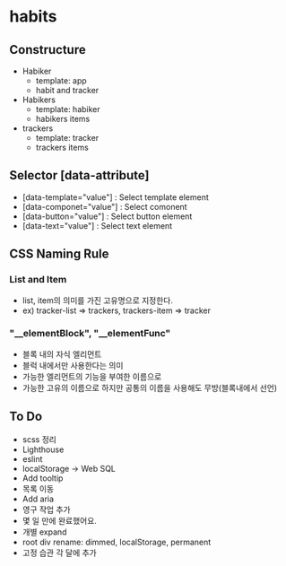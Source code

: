 # habits

## Constructure
- Habiker 
    - template: app
    - habit and tracker
- Habikers 
    - template: habiker
    - habikers items
- trackers 
    - template: tracker
    - trackers items


## Selector [data-attribute]
- [data-template="value"] : Select template element
- [data-componet="value"] : Select comonent
- [data-button="value"] : Select button element 
- [data-text="value"] : Select text element 



## CSS Naming Rule

### List and Item
- list, item의 의미를 가진 고유명으로 지정한다.
- ex) tracker-list => trackers, trackers-item => tracker

### "__elementBlock", "__elementFunc"
- 블록 내의 자식 엘리먼트
- 블럭 내에서만 사용한다는 의미
- 가능한 엘리먼트의 기능을 부여한 이름으로 
- 가능한 고유의 이름으로 하지만 공통의 이름을 사용해도 무방(블록내에서 선언)

## To Do
- scss 정리
- Lighthouse
- eslint
- localStorage -> Web SQL
- Add tooltip
- 목록 이동
- Add aria
- 영구 작업 추가
- 몇 일 만에 완료했어요.
- 개별 expand
- root div rename: dimmed, localStorage, permanent
- 고정 습관 각 달에 추가


